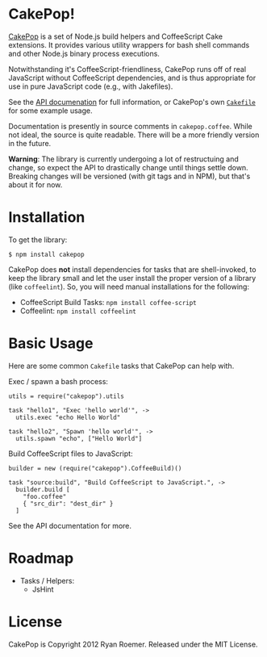 CakePop!
========
[CakePop][cakepop] is a set of Node.js build helpers and CoffeeScript Cake
extensions. It provides various utility wrappers for bash shell commands and
other Node.js binary process executions.

Notwithstanding it's CoffeeScript-friendliness, CakePop runs off of real
JavaScript without CoffeeScript dependencies, and is thus appropriate for
use in pure JavaScript code (e.g., with Jakefiles).

[api]: http://ryan-roemer.github.com/node-cakepop
[cakepop]: https://github.com/ryan-roemer/node-cakepop
[cakefile]: https://github.com/ryan-roemer/node-cakepop/blob/master/Cakefile

See the [API documenation][api] for full information, or CakePop's own
[`Cakefile`][cakefile] for some example usage.

Documentation is presently in source comments in `cakepop.coffee`. While not
ideal, the source is quite readable. There will be a more friendly version in
the future.

**Warning**: The library is currently undergoing a lot of restructuing and
change, so expect the API to drastically change until things settle down.
Breaking changes will be versioned (with git tags and in NPM), but that's
about it for now.

Installation
============
To get the library:

    $ npm install cakepop

CakePop does **not** install dependencies for tasks that are shell-invoked,
to keep the library small and let the user install the proper version of a
library (like `coffeelint`). So, you will need manual installations for the
following:

* CoffeeScript Build Tasks: `npm install coffee-script`
* Coffeelint: `npm install coffeelint`

Basic Usage
===========
Here are some common `Cakefile` tasks that CakePop can help with.

Exec / spawn a bash process:

    utils = require("cakepop").utils

    task "hello1", "Exec 'hello world'", ->
      utils.exec "echo Hello World"

    task "hello2", "Spawn 'hello world'", ->
      utils.spawn "echo", ["Hello World"]

Build CoffeeScript files to JavaScript:

    builder = new (require("cakepop").CoffeeBuild)()

    task "source:build", "Build CoffeeScript to JavaScript.", ->
      builder.build [
        "foo.coffee"
        { "src_dir": "dest_dir" }
      ]

See the API documentation for more.

Roadmap
=======
* Tasks / Helpers:
    * JsHint

License
=======
CakePop is Copyright 2012 Ryan Roemer. Released under the MIT License.
